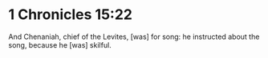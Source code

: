 # 1 Chronicles 15:22

And Chenaniah, chief of the Levites, [was] for song: he instructed about the song, because he [was] skilful.